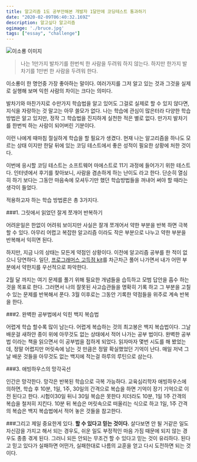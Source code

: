 ```yaml
---
title: 알고리즘 1도 공부안해본 개발자 1달만에 코딩테스트 통과하기 
date: "2020-02-09T06:40:32.169Z"
description: 알고싶다 알고리즘
ogimage: './bruce.jpg'
tags: ["essay", "challenge"]
---
```

![이소룡 이미지](https://t1.daumcdn.net/thumb/R1280x0/?fname=http://t1.daumcdn.net/brunch/service/user/2rk/image/3Z2loqQwWrsf-9Id6IHEf60Ev9o.jpg)
>나는 1만가지 발차기를 한번씩 한 사람을 두려워 하지 않는다. 하지만 한가지 발차기를 1만번 한 사람을 두려워 한다. 

이소룡이 한 명언중 가장 좋아하는 말이다. 여러가지를 그저 알고 있는 것과 그것을 실제로 실행해 보며 익힌 사람의 차이는 크다는 의미다.

발차기와 마찬가지로 수만가지 학습법을 알고 있어도 그걸로 실제로 할 수 있지 않다면, 지식을 자랑하는 것 말고는 아무 쓸모가 없다.
나는 학습에 관심이 많은터라 다양한 학습 방법은 알고 있지만, 정작 그 학습법을 진지하게 실천한 적은 별로 없다. 만가지 발차기를 한번씩 하는 사람이 되어버린 기분이다.

이런 나에게 때마침 절실하게 학습을 할 필요가 생겼다. 현재 나는 알고리즘을 하나도 모르는 상태 이지만 한달 뒤에 있는 코딩 테스트에서 좋은 성적이 필요한 상황에 처한 것이다. 

이번에 응시할 코딩 테스트는 소프트웨어 마에스트로 11기 과정에 들어가기 위한 테스트다. 인터넷에서 후기를 찾아보니, 사람을 겸손하게 하는 난이도 라고 한다. 단순히 열심히 하기 보다는 그동안 마음속에 모셔두기만 했던 학습방법들을 꺼내어 써야 할 때라는 생각이 들었다. 

적용하고자 하는 학습 방법론은 총 3가지다. 

###1. 그릿에서 읽었던 잘게 쪼개어 반복하기 

어려운일은 한없이 어려워 보이지만 사실은 잘개 쪼개어서 약한 부분을 반복 하면 극복할 수 있다. 아무리 어렵고 복잡한 알고리즘 이라도 작은 부분으로 나누고 약한 부분을 반복해서 익히면 된다. 

하지만, 지금 나의 상태는 모든게 약점인 상황이다. 이전에 알고리즘 공부를 한 적이 없으니 당연하다. 일단, [프로그래머스 고득점 kit](https://programmers.co.kr/learn/challenges?tab=algorithm_practice_kit)를 차근차근 풀어 나가면서 내가 어떤 부분에서 약한지를 우선적으로 파악한다. 

2월 달 까지는 여기 문제를 풀기 위해 필요한 개념들을 습득하고 모범 답안을 흡수 하는 것을 목표로 한다. 그러면서 나의 잘못된 사고습관들을 명확히 기록 하고 그 부분을 고칠 수 있는 문제를 반복해서 푼다.  3월 이후로는 그동안 기록한 약점들을 위주로 계속 반복을 한다.

###2. 완벽한 공부법에서 익힌 백지 복습법 

어렵게 학습 할수록 많이 남는다. 어렵게 복습하는 것의 최고봉은 백지 복습법이다. 그날 배운걸 새하얀 종이 위에 아무것도 없는 상태에서 적어 나가는 공부 법이다. 
완벽한 공부법 이라는 책을 읽으면서 이 공부법을 접하게 되었다. 읽자마자 몇번 시도를 해 봤었는데, 정말 어렵지만 머릿속에 남는 것 만큼은 정말 확실했었던 기억이 난다. 
매일 저녁 그날 배운 것들을 아무것도 없는 백지에 적는걸 하루의 루틴으로 삼는다. 

###3. 애빙하우스의 망각곡선 

인간은 망각한다. 망각은 반복된 학습으로 극복 가능하다. 교육심리학자 애빙하우스에 의하면, 학습 후 10분, 1일, 1주, 30일의 간격으로 복습을 하면 기억이 장기 기억으로 이전 된다고 한다. 시험이30일 뒤니 30일 복습은 못한다 치더라도 10분, 1일 1주 간격의 복습을 철저히 지킨다. 10분 뒤 복습은 머릿속으로 떠올리는 식으로 하고 1일, 1주 간격의 복습은 백지 복습법에서 적어 놓은 것들을 참고한다. 

###그리고 제일 중요한게 있다.
**할 수 있다고 믿는 것이다.** 살다보면 안 될 거같은 일도 자신감을 가지고 해서 되는 경우도, 쉬운 일도 부정적인 마음 가짐 때문에 되지 않는 경우도 종종 겪게 된다. 그러니 되든 안되는 무조건 할 수 있다고 믿는 것이 유리하다. 된다고 믿고 있다가 실패하면 어떤가, 실패한대로 나름의 교훈을 얻고 다시 도전하면 되는 것이다. 

 


